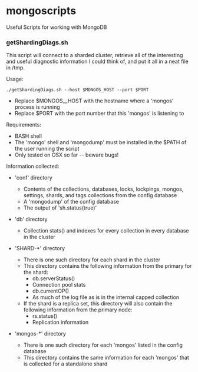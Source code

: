 mongoscripts
============

Useful Scripts for working with MongoDB

### getShardingDiags.sh ###

This script will connect to a sharded cluster, retrieve all of the 
interesting and useful diagnostic information I could think of, and 
put it all in a neat file in /tmp.

Usage:

    ./getShardingDiags.sh --host $MONGOS_HOST --port $PORT 

 * Replace $MONGOS__HOST with the hostname where a 'mongos' process is running
 * Replace $PORT with the port number that this 'mongos' is listening to

Requirements:
       
 * BASH shell
 * The 'mongo' shell and 'mongodump' must be installed in the $PATH of the user running the script
 * Only tested on OSX so far -- beware bugs!

Information collected:
 
 * 'conf' directory
     * Contents of the collections, databases, locks, lockpings, mongos, settings, shards, and tags collections from the config database
     * A 'mongodump' of the config database
     * The output of 'sh.status(true)'

 * 'db' directory
     * Collection stats() and indexes for every collection in every database in the cluster

 * 'SHARD-*' directory
     * There is one such directory for each shard in the cluster
     * This directory contains the following information from the primary for the shard:
         * db.serverStatus()
         * Connection pool stats
         * db.currentOP()
         * As much of the log file as is in the internal capped collection
     * If the shard is a replica set, this directory will also contain the following information from the primary node:
         * rs.status()
         * Replication information

 * 'mongos-*' directory
     * There is one such directory for each 'mongos' listed in the config database
     * This directory contains the same information for each 'mongos' that is collected for a standalone shard

